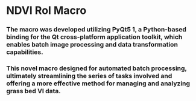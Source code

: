 # NDVI RoI Macro
### The macro was developed utilizing PyQt5 1, a Python-based binding for the Qt cross-platform application toolkit, which enables batch image processing and data transformation capabilities. 
### This novel macro designed for automated batch processing, ultimately streamlining the series of tasks involved and offering a more effective method for managing and analyzing grass bed VI data.
